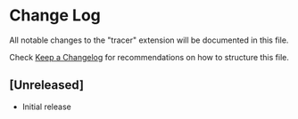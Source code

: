 # Change Log

All notable changes to the "tracer" extension will be documented in this file.

Check [Keep a Changelog](http://keepachangelog.com/) for recommendations on how to structure this file.

## [Unreleased]

- Initial release
